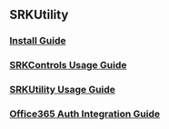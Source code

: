 ## SRKUtility

### [Install Guide](http://sagarrkothari.com/projects/publicwikipages/wiki/SRKUtility_Install_Guide)

### [SRKControls Usage Guide](http://sagarrkothari.com/projects/publicwikipages/wiki/SRKUtility_-_SRKControls_Usage_Guide)

### [SRKUtility Usage Guide](http://sagarrkothari.com/projects/publicwikipages/wiki/SRKUtility_-_Utilities_Usage_Guide)

### [Office365 Auth Integration Guide](http://sagarrkothari.com/projects/publicwikipages/wiki/SRKUtility_-_O365_Authentication_-_Usage_Guide)
